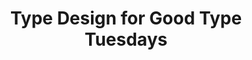 ---
layout: post
title: "Type Design for Good Type Tuesdays"
tags: typography lettering moonguts minneapolis loveyourself
image: https://78.media.tumblr.com/3b2a3c7f8a0fbbd4748157ff8b7d88d2/tumblr_p7gp10Dl8i1qbng02o1_500.jpg
---